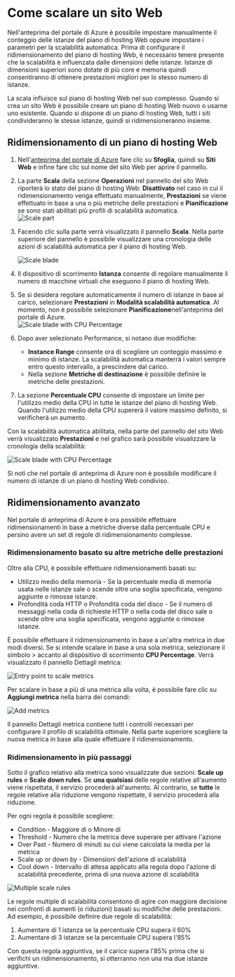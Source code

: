 <properties 
	pageTitle="Come scalare un sito Web" 
	description="Informazioni su come ridimensionare il piano di hosting in Azure." 
	authors="stepsic-microsoft-com" 
	manager="kamrani" 
	editor="" 
	services="application-insights" 
	documentationCenter=""/>

<tags 
	ms.service="application-insights" 
	ms.workload="tbd" 
	ms.tgt_pltfrm="ibiza" 
	ms.devlang="na" 
	ms.topic="article" 
	ms.date="2014-11-04" 
	ms.author="stepsic"/>

# Come scalare un sito Web

Nell'anteprima del portale di Azure è possibile impostare manualmente il conteggio delle istanze del piano di hosting Web oppure impostare i parametri per la scalabilità automatica. Prima di configurare il ridimensionamento del piano di hosting Web, è necessario tenere presente che la scalabilità è influenzata dalle dimensioni delle istanze. Istanze di dimensioni superiori sono dotate di più core e memoria quindi consentiranno di ottenere prestazioni migliori per lo stesso numero di istanze.

La scala influisce sul piano di hosting Web nel suo complesso. Quando si crea un sito Web è possibile creare un piano di hosting Web nuovo o usarne uno esistente. Quando si dispone di un piano di hosting Web, tutti i siti condivideranno le stesse istanze, quindi si ridimensioneranno insieme.

## Ridimensionamento di un piano di hosting Web

1. Nell'[anteprima del portale di Azure](https://portal.azure.com/) fare clic su **Sfoglia**, quindi su **Siti Web** e infine fare clic sul nome del sito Web per aprire il pannello.
2. La parte **Scala** della sezione **Operazioni** nel pannello del sito Web riporterà lo stato del piano di hosting Web: **Disattivato** nel caso in cui il ridimensionamento venga effettuato manualmente, **Prestazioni** se viene effettuato in base a una o più metriche delle prestazioni e **Pianificazione** se sono stati abilitati più profili di scalabilità automatica.  
    ![Scale part](./media/insights-how-to-scale/Insights_ScalePartOff.png)
3. Facendo clic sulla parte verrà visualizzato il pannello **Scala**. Nella parte superiore del pannello è possibile visualizzare una cronologia delle azioni di scalabilità automatica per il piano di hosting Web.  

    ![Scale blade](./media/insights-how-to-scale/Insights_ScaleBladeDayZero.png)
4. Il dispositivo di scorrimento **Istanza** consente di regolare manualmente il numero di macchine virtuali che eseguono il piano di hosting Web.
5. Se si desidera regolare automaticamente il numero di istanze in base al carico, selezionare **Prestazioni** in **Modalità scalabilità automatica**. Al momento, non è possibile selezionare **Pianificazione**nell'anteprima del portale di Azure.  
    ![Scale blade with CPU Percentage](./media/insights-how-to-scale/Insights_ScaleBladeCPU.png) 
6. Dopo aver selezionato Performance, si notano due modifiche:
    - **Instance Range** consente ora di scegliere un conteggio massimo e minimo di istanze. La scalabilità automatica manterrà i valori sempre entro questo intervallo, a prescindere dal carico.
    - Nella sezione **Metriche di destinazione** è possibile definire le metriche delle prestazioni.
7. La sezione **Percentuale CPU** consente di impostare un limite per l'utilizzo medio della CPU in tutte le istanze del piano di hosting Web. Quando l'utilizzo medio della CPU supererà il valore massimo definito, si verificherà un aumento.

Con la scalabilità automatica abilitata, nella parte del pannello del sito Web verrà visualizzato **Prestazioni** e nel grafico sarà possibile visualizzare la cronologia della scalabilità:

![Scale blade with CPU Percentage](./media/insights-how-to-scale/Insights_ScalePartBladeOn.png) 

Si noti che nel portale di anteprima di Azure non è possibile modificare il numero di istanze di un piano di hosting Web condiviso.

## Ridimensionamento avanzato

Nel portale di anteprima di Azure è ora possibile effettuare ridimensionamenti in base a metriche diverse dalla percentuale CPU e persino avere un set di regole di ridimensionamento complesse.

### Ridimensionamento basato su altre metriche delle prestazioni
Oltre alla CPU, è possibile effettuare ridimensionamenti basati su:

- Utilizzo medio della memoria - Se la percentuale media di memoria usata nelle istanze sale o scende oltre una soglia specificata, vengono aggiunte o rimosse istanze.
- Profondità coda HTTP o Profondità coda del disco - Se il numero di messaggi nella coda di richieste HTTP o nella coda del disco sale o scende oltre una soglia specificata, vengono aggiunte o rimosse istanze.

È possibile effettuare il ridimensionamento in base a un'altra metrica in due modi diversi. Se si intende scalare in base a una sola metrica, selezionare il simbolo > accanto al dispositivo di scorrimento **CPU Percentage**. Verrà visualizzato il pannello Dettagli metrica:

![Entry point to scale metrics](./media/insights-how-to-scale/Insights_ScaleMetricChevron.png)

Per scalare in base a più di una metrica alla volta, è possibile fare clic su **Aggiungi metrica** nella barra dei comandi:

![Add metrics](./media/insights-how-to-scale/Insights_AddMetric.png)

Il pannello Dettagli metrica contiene tutti i controlli necessari per configurare il profilo di scalabilità ottimale. Nella parte superiore scegliere la nuova metrica in base alla quale effettuare il ridimensionamento.

### Ridimensionamento in più passaggi

Sotto il grafico relativo alla metrica sono visualizzate due sezioni: **Scale up rules** e **Scale down rules**. Se **una qualsiasi** delle regole relative all'aumento viene rispettata, il servizio procederà all'aumento. Al contrario, se **tutte** le regole relative alla riduzione vengono rispettate, il servizio procederà alla riduzione.

Per ogni regola è possibile scegliere:

- Condition - Maggiore di o Minore di
- Threshold - Numero che la metrica deve superare per attivare l'azione
- Over Past - Numero di minuti su cui viene calcolata la media per la metrica
- Scale up or down by - Dimensioni dell'azione di scalabilità
- Cool down - Intervallo di attesa applicato alla regola dopo l'azione di scalabilità precedente, prima di una nuova azione di scalabilità

![Multiple scale rules](./media/insights-how-to-scale/Insights_MultipleScaleRules.png)

Le regole multiple di scalabilità consentono di agire con maggiore decisione nei confronti di aumenti (o riduzioni) basati su modifiche delle prestazioni. Ad esempio, è possibile definire due regole di scalabilità:

1. Aumentare di 1 istanza se la percentuale CPU supera il 60%
2. Aumentare di 3 istanze se la percentuale CPU supera l'85%

Con questa regola aggiuntiva, se il carico supera l'85% prima che si verifichi un ridimensionamento, si otterranno non una ma due istanze aggiuntive. 

<!--HONumber=46--> 

<!--HONumber=46--> 
 